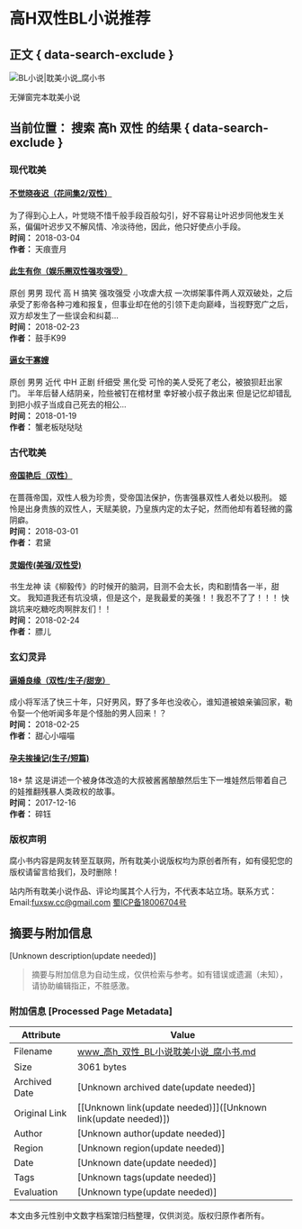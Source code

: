 # 高H双性BL小说推荐

## 正文 { data-search-exclude }


![BL小说|耽美小说_腐小书](/img/logo.png)

无弹窗完本耽美小说

## 当前位置： 搜索 高h 双性 的结果 { data-search-exclude }

### 现代耽美

#### [不觉晓夜迟（花间集2/双性）](/xiandai/1286.html)
为了得到心上人，叶觉晓不惜千般手段百般勾引，好不容易让叶迟步同他发生关系，偏偏叶迟步又不解风情、冷淡待他，因此，他只好使点小手段。  
**时间：** 2018-03-04  
**作者：** 天痕壹月

#### [此生有你（娱乐圈双性强攻强受）](/xiandai/1242.html)
原创 男男 现代 高 H 搞笑 强攻强受 小攻虐大叔 一次绑架事件两人双双破处，之后承受了影帝各种刁难和报复，但事业却在他的引领下走向巅峰，当视野宽广之后，双方却发生了一些误会和纠葛...  
**时间：** 2018-02-23  
**作者：** 鼓手K99

#### [逼女干寡嫂](/xiandai/1036.html)
原创 男男 近代 中H 正剧 纤细受 黑化受 可怜的美人受死了老公，被狼狈赶出家门。 半年后替人结阴亲，险些被钉在棺材里 幸好被小叔子救出来 但是记忆却错乱到把小叔子当成自己死去的相公...  
**时间：** 2018-01-19  
**作者：** 蟹老板哒哒哒

### 古代耽美

#### [帝国艳后（双性）](/gudai/1271.html)
在蔷薇帝国，双性人极为珍贵，受帝国法保护，伤害强暴双性人者处以极刑。 姬怜是出身贵族的双性人，天赋美貌，乃皇族内定的太子妃，然而他却有着轻微的露阴癖。  
**时间：** 2018-03-01  
**作者：** 君黛

#### [灵姻传(美强/双性受)](/gudai/1247.html)
书生龙神 读《柳毅传》的时候开的脑洞，目测不会太长，肉和剧情各一半，甜文。 我知道我还有坑没填，但是这个，是我最爱的美强！！我忍不了了！！！ 快跳坑来吃糖吃肉啊胖友们！！  
**时间：** 2018-02-24  
**作者：** 膘儿

### 玄幻灵异

#### [逼婚良缘（双性/生子/甜宠）](/qihuan/1251.html)
成小将军活了快三十年，只好男风，野了多年也没收心，谁知道被娘亲骗回家，勒令娶一个他听闻多年是个怪胎的男人回来！？  
**时间：** 2018-02-25  
**作者：** 甜心小喵喵

#### [孕夫挨操记(生子/短篇)](/qihuan/869.html)
18+ 禁 这是讲述一个被身体改造的大叔被酱酱酿酿然后生下一堆娃然后带着自己的娃推翻残暴人类政权的故事。  
**时间：** 2017-12-16  
**作者：** 碎钰

### 版权声明
腐小书内容是网友转至互联网，所有耽美小说版权均为原创者所有，如有侵犯您的版权请留言给我们，及时删除！

站内所有耽美小说作品、评论均属其个人行为，不代表本站立场。联系方式：Email:fuxsw.cc@gmail.com [蜀ICP备18006704号](http://www.miibeian.gov.cn/)
<!-- tcd_original_link http://www.jiqinw.com/plus/hsearch.php?keyword=%E9%AB%98h++%E5%8F%8C%E6%80%A7&searchtype=titlekeyword&channeltype=0&orderby=&kwtype=0&pagesize=20&typeid=0&TotalResult=76&PageNo=4 -->


## 摘要与附加信息

<!-- tcd_abstract -->
[Unknown description(update needed)]
<!-- tcd_abstract_end -->

> 摘要与附加信息为自动生成，仅供检索与参考。如有错误或遗漏（未知），请协助编辑指正，不胜感激。

### 附加信息 [Processed Page Metadata]

| Attribute       | Value                                  |
|-----------------|----------------------------------------|
| Filename        | www_高h_双性_BL小说耽美小说_腐小书.md                             |
| Size            | 3061 bytes                           |
| Archived Date   | [Unknown archived date(update needed)]                             |
| Original Link   | [[Unknown link(update needed)]]([Unknown link(update needed)])                       |
| Author          | [Unknown author(update needed)]                               |
| Region          | [Unknown region(update needed)]                               |
| Date            | [Unknown date(update needed)]                                 |
| Tags            | [Unknown tags(update needed)]                                 |
| Evaluation            | [Unknown type(update needed)]                                 |
<!-- tcd_table_end -->

本文由多元性别中文数字档案馆归档整理，仅供浏览。版权归原作者所有。
